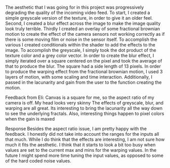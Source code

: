 The aesthetic that I was going for in this project was progressively degrading the quality of the incoming video feed. To start, I created a simple greyscale version of the texture, in order to give it an older feel. Second, I created a blur effect across the image to make the image quality look truly terrible. Thirdly I created an overlay of some fractional brownian motion to create the effect of the camera sensors not working correctly as if there is some moving film or noise in the sensor itself. 
    To accomplish the various I created conditionals within the shader to add the effects to the image. To accomplish the greyscale, I simply took the dot product of the texture color and a grey color vector. In order to create the blur effect, I simply iterated over a square centered on the pixel and took the average of that to produce the blur. The square had a side length of 13 pixels. In order to produce the warping effect from the fractional brownian motion, I used 3 layers of motion, with some scaling and time interaction. Additionally, I passed in the lacunarity and gain from the user to the function creating the motion.

Feedback from Eli:
Canvas is a square for me, so the aspect ratio of my camera is off. My head looks very skinny
The effects of greyscale, blur, and warping are all great. Its interesting to bring the lacunarity all the way down to see the underlying fractals. Also, interesting things happen to pixel colors when the gain is maxed

Response
Besides the aspect ratio issue, I am pretty happy with the feedback. I honestly did not take into account the ranges for the inputs all that much. While I do think that the effects are interesting, I am not sure how much it fits the aesthetic. I think that it starts to look a bit too busy when values are set to the current max and mins for the warping values. In the future I might spend more time tuning the input values, as opposed to some of the hard coded noise values. 
